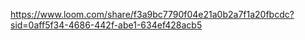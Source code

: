 https://www.loom.com/share/f3a9bc7790f04e21a0b2a7f1a20fbcdc?sid=0aff5f34-4686-442f-abe1-634ef428acb5
